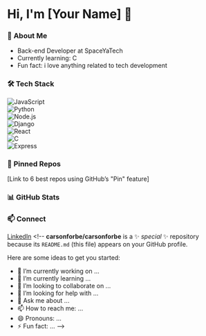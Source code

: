 # Hi, I'm [Your Name] 👋  

### 🔭 **About Me**  
- Back-end Developer at SpaceYaTech  
- Currently learning: C  
- Fun fact: i love anything related to tech development  

### 🛠️ **Tech Stack**  
![JavaScript](https://img.shields.io/badge/-JavaScript-yellow?logo=javascript)  
![Python](https://img.shields.io/badge/-Python-blue?logo=python)  
![Node.js](https://img.shields.io/badge/-Node.js-339933?logo=node.js&logoColor=white)  
![Django](https://img.shields.io/badge/-Django-092E20?logo=django&logoColor=white)  
![React](https://img.shields.io/badge/-React-61DAFB?logo=react&logoColor=black)  
![C](https://img.shields.io/badge/-C-A8B9CC?logo=c&logoColor=black)  
![Express](https://img.shields.io/badge/-Express-000000?logo=express&logoColor=white)  


### 🌟 **Pinned Repos**  
[Link to 6 best repos using GitHub’s "Pin" feature]  

### 📊 **GitHub Stats**  

### 📫 **Connect**  
[LinkedIn](https://linkedin.com/in/charles-makokha)  <!--
**carsonforbe/carsonforbe** is a ✨ _special_ ✨ repository because its `README.md` (this file) appears on your GitHub profile.

Here are some ideas to get you started:

- 🔭 I’m currently working on ...
- 🌱 I’m currently learning ...
- 👯 I’m looking to collaborate on ...
- 🤔 I’m looking for help with ...
- 💬 Ask me about ...
- 📫 How to reach me: ...
- 😄 Pronouns: ...
- ⚡ Fun fact: ...
-->
